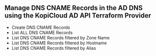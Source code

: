 ## Manage DNS CNAME Records in the AD DNS using the KopiCloud AD API Terraform Provider

* Create DNS CNAME Records
* List ALL DNS CNAME Records
* List DNS CNAME Records filtered by Zone Name
* List DNS CNAME Records filtered by Hostname
* List DNS CNAME Records filtered by Alias
